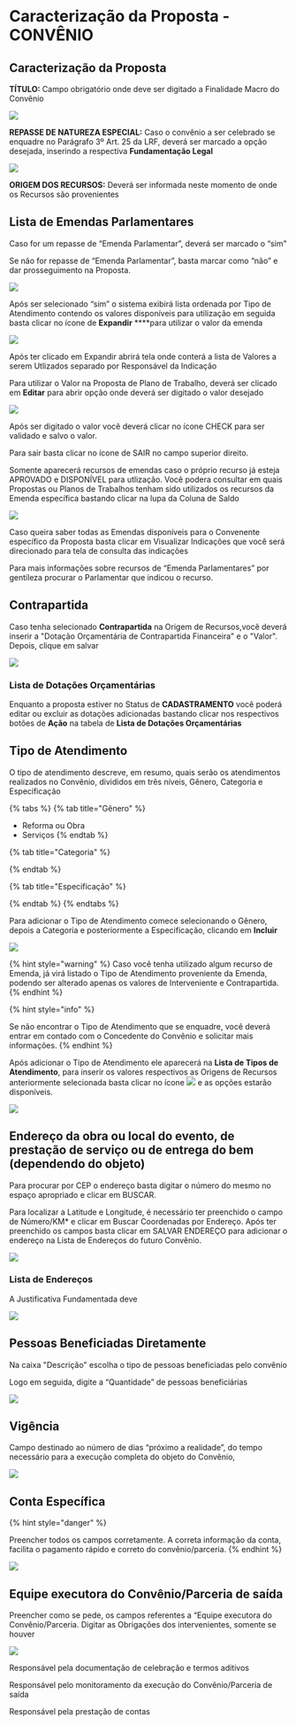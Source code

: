 # Caracterização da Proposta - CONVÊNIO

## Caracterização da Proposta

**TÍTULO:** Campo obrigatório onde deve ser digitado a Finalidade Macro do Convênio

![](../../.gitbook/assets/image%20%2840%29.png)

**REPASSE DE NATUREZA ESPECIAL:** Caso o convênio a ser celebrado se enquadre no Parágrafo 3º Art. 25 da LRF, deverá ser marcado a opção desejada, inserindo a respectiva **Fundamentação Legal**   

![](../../.gitbook/assets/image%20%289%29.png)

**ORIGEM DOS RECURSOS:** Deverá ser informada neste momento de onde os Recursos são provenientes

## Lista de Emendas Parlamentares

Caso for um repasse de “Emenda Parlamentar”, deverá ser marcado o “sim"

Se não for repasse de “Emenda Parlamentar”, basta marcar como “não” e dar prosseguimento na Proposta.

![](../../.gitbook/assets/image%20%2837%29.png)

  
 Após ser selecionado “sim” o sistema exibirá lista ordenada por Tipo de Atendimento contendo os valores disponíveis para utilização em seguida basta clicar no ícone de   **Expandir**    ****para utilizar o valor da emenda

![](../../.gitbook/assets/image%20%2866%29.png)

Após ter clicado em Expandir abrirá tela onde conterá a lista de Valores a serem Utlizados separado por Responsável da Indicação

Para utilizar o Valor na Proposta de Plano de Trabalho, deverá ser clicado em **Editar** para abrir opção onde deverá ser digitado o valor desejado

![](../../.gitbook/assets/image.png)

Após ser digitado o valor você deverá clicar no ícone CHECK para ser validado e salvo o valor.

Para sair basta clicar no ícone de SAIR no campo superior direito.

Somente aparecerá recursos de emendas caso o próprio recurso já esteja APROVADO e DISPONÍVEL para utlização. Você podera consultar em quais Propostas ou Planos de Trabalhos tenham sido utilizados os recursos da Emenda específica bastando clicar na lupa da Coluna de Saldo

![](../../.gitbook/assets/image%20%2819%29.png)

Caso queira saber todas as Emendas disponíveis para o Convenente específico da Proposta basta clicar em Visualizar Indicações que você será direcionado para tela de consulta das indicações

Para mais informações sobre recursos de “Emenda Parlamentares” por gentileza procurar o Parlamentar que indicou o recurso.



## Contrapartida

Caso tenha selecionado **Contrapartida** na Origem de Recursos,você deverá inserir a "Dotação Orçamentária de Contrapartida Financeira" e o "Valor". Depois, clique em salvar

![](../../.gitbook/assets/image%20%2825%29.png)

### Lista de Dotações Orçamentárias

Enquanto a proposta estiver no Status de **CADASTRAMENTO** você poderá editar ou excluir as dotações adicionadas bastando clicar nos respectivos botões de **Ação** na tabela de **Lista de Dotações Orçamentárias**

## Tipo de Atendimento

O tipo de atendimento descreve, em resumo, quais serão os atendimentos realizados no Convênio, divididos em três níveis, Gênero, Categoria e Especificação

{% tabs %}
{% tab title="Gênero" %}
* Reforma ou Obra
* Serviços
{% endtab %}

{% tab title="Categoria" %}

{% endtab %}

{% tab title="Especificação" %}

{% endtab %}
{% endtabs %}

 Para adicionar o Tipo de Atendimento comece selecionando o Gênero, depois a Categoria e posteriormente a Especificação, clicando em **Incluir**

![](../../.gitbook/assets/manual_convenentes_proposta_proposta_tipo-de-atendimento.jpg)

{% hint style="warning" %}
Caso você tenha utilizado algum recurso de Emenda, já virá listado o Tipo de Atendimento proveniente da Emenda, podendo ser alterado apenas os valores de Interveniente e Contrapartida.
{% endhint %}

{% hint style="info" %}
Se não encontrar o Tipo de Atendimento que se enquadre, você deverá entrar em contado com o Concedente do Convênio e solicitar mais informações.
{% endhint %}

Após adicionar o Tipo de Atendimento ele aparecerá na **Lista de Tipos de Atendimento**, para inserir os valores respectivos as Origens de Recursos anteriormente selecionada basta clicar no ícone  ![](../../.gitbook/assets/icone_lapis.jpg) e as opções estarão disponíveis.

![](../../.gitbook/assets/image%20%2835%29.png)

## Endereço da obra ou local do evento, de prestação de serviço ou de entrega do bem \(dependendo do objeto\)

Para procurar por CEP o endereço basta digitar o número do mesmo no espaço apropriado e clicar em BUSCAR.

Para localizar a Latitude e Longitude, é necessário ter preenchido o campo de Número/KM\* e clicar em Buscar Coordenadas por Endereço. Após ter preenchido os campos basta clicar em SALVAR ENDEREÇO para adicionar o endereço na Lista de Endereços do futuro Convênio.

![](../../.gitbook/assets/image%20%2842%29.png)

### Lista de Endereços

A Justificativa Fundamentada deve

![](../../.gitbook/assets/image%20%2858%29.png)

## Pessoas Beneficiadas Diretamente

Na caixa "Descrição" escolha o tipo de pessoas beneficiadas pelo convênio

 Logo em seguida, digite a “Quantidade” de pessoas beneficiárias

![](../../.gitbook/assets/image%20%2833%29.png)

## Vigência

Campo destinado ao número de dias “próximo a realidade”, do tempo necessário para a execução completa do objeto do Convênio,

![](../../.gitbook/assets/image%20%2865%29.png)

## Conta Específica

{% hint style="danger" %}
Preencher todos os campos corretamente. A correta informação da conta, facilita o pagamento rápido e correto do convênio/parceria.
{% endhint %}

![](../../.gitbook/assets/image%20%2829%29.png)

## Equipe executora do Convênio/Parceria de saída

Preencher como se pede, os campos referentes a “Equipe executora do Convênio/Parceria. Digitar as Obrigações dos intervenientes, somente se houver

![](../../.gitbook/assets/image%20%2813%29.png)

Responsável pela documentação de celebração e termos aditivos

Responsável pelo monitoramento da execução do Convênio/Parceria de saída

Responsável pela prestação de contas


